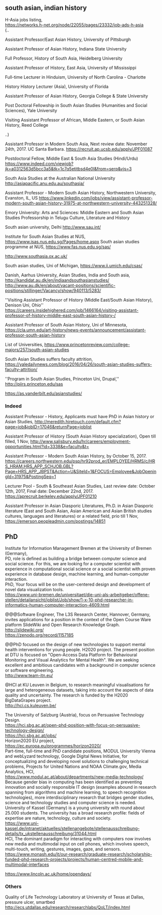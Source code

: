 ## south asian, indian history

H-Asia jobs listing,  
https://networks.h-net.org/node/22055/pages/23332/job-ads-h-asia  
(..

Assistant Professor/East Asian History, University of Pittsburgh  

Assistant Professor of Asian History, Indiana State University  

Full Professor, History of South Asia, Heidelberg University  

Assistant Professor of History, East Asia, University of Mississippi  

Full-time Lecturer in Hinduism, University of North Carolina - Charlotte  

History History Lecturer (Asia), University of Florida  

Assistant Professor of Asian History, Georgia College & State University 

Post Doctoral Fellowship in South Asian Studies (Humanities and Social Sciences), Yale University  

Visiting Assistant Professor of African, Middle Eastern, or South Asian History, Reed College  

..)

Assistant Professor in Modern South Asia, Next review date: November 24th, 2017. UC Santa Barbara.
https://recruit.ap.ucsb.edu/apply/JPF01087

Postdoctoral Fellow, Middle East & South Asia Studies (Hindi/Urdu)  
https://www.indeed.com/viewjob?jk=a0312563d5bcc3a5&tk=1c7q5etitbsd4e0l&from=serp&vjs=3  

South Asia Studies at the Australian National University
http://asiapacific.anu.edu.au/southasia/

Assistant Professor - Modern South Asian History, Northwestern University, Evanston, IL, US 
https://www.linkedin.com/jobs/view/assistant-professor-modern-south-asian-history-31975-at-northwestern-university-443251328/

Emory University: Arts and Sciences: Middle Eastern and South Asian Studies
Professorship in Telugu Culture, Literature and History 

South asian university, Delhi
http://www.sau.int/

Institute for South Asian Studies at NUS,
https://www.isas.nus.edu.sg/Pages/home.aspx
South asian studies programme at NUS,
https://www.fas.nus.edu.sg/sas/

http://www.southasia.ox.ac.uk/

South asian studies, Uni of Michigan,
https://www.ii.umich.edu/csas/

Danish, Aarhus University, Asian Studies, India and South asia,
http://kandidat.au.dk/en/indiaandsouthasianstudies/
http://www.au.dk/en/about/vacant-positions/scientific-positions/stillinger/Vacancy/show/940113/5283/

''Visiting Assistant Professor of History (Middle East/South Asian History), Denison Uni, Ohio''
https://careers.insidehighered.com/job/1466164/visiting-assistant-professor-of-history-middle-east-south-asian-history-/

Assistant Professor of South Asian History, Uni of Minnesota,
https://cla.umn.edu/art-history/news-events/announcement/assistant-professor-south-asian-history

List of Universities,
https://www.princetonreview.com/college-majors/257/south-asian-studies

South Asian Studies suffers faculty attrition,
https://yaledailynews.com/blog/2016/04/26/south-asian-studies-suffers-faculty-attrition/

''Program in South Asian Studies, Princeton Uni, Drupal,''
http://piirs.princeton.edu/sas

https://as.vanderbilt.edu/asianstudies/

### Indeed
Assistant Professor - History, Applicants must have PhD in Asian history or Asian Studies,
http://meredith.hiretouch.com/default.cfm?page=job&jobID=17046&returnPage=joblist

Assistant Professor of History (South Asian History specialization), Open till filled, 1 Nov,
http://www.salisbury.edu/hr/careers/employment-opportunities.html?id=3338&e=faculty&t=

Assistant Professor - Modern South Asian History, by October 15, 2017.
https://careers.northwestern.edu/psp/hr92prod_er/EMPLOYEE/HRMS/c/HRS_HRAM.HRS_APP_SCHJOB.GBL?Page=HRS_APP_JBPST&Action=U&SiteId=1&FOCUS=Employee&JobOpeningId=31975&PostingSeq=1

Lecturer Pool - South & Southeast Asian Studies, Last review date: October 12th, 2017, Final date: December 22nd, 2017.
https://aprecruit.berkeley.edu/apply/JPF01210

Assistant Professor in Asian Diasporic Literatures, Ph.D. in Asian Diasporic literature (East and South Asian, Asian American and Asian British studies cultures, languages and literatures) or a related field, prio till 1 Nov,
https://emerson.peopleadmin.com/postings/14851


## PhD

Institute for Information Management Bremen at the University of Bremen (Germany),  
PD, role is defined as building a bridge between computer science and social science. For this, we are looking for a computer scientist with experience in computational social science or a social scientist with proven experience in database design, machine learning, and human-computer interaction.  
PhD, Your focus will be on the user-centered design and development of novel data visualization tools.  
https://www.uni-bremen.de/universitaet/die-uni-als-arbeitgeber/offene-stellen/detailansicht/joblist/Job/show/1-x-10-phd-researcher-in-informatics-human-computer-interaction-4609.html  
 
@@@Software Engineer, The L3S Research Center, Hannover, Germany, invites applications for a position in the context of the Open Course Ware platform SlideWiki and Open Research Knowledge Graph.  
http://slidewiki.org/  
https://zenodo.org/record/1157185  

@@PhD focused on the design of new technologies to support mental health interventions for young people. H2020 project. The present position at DTU is focused on "Open-Access Data Platform for Behavioural Monitoring and Visual Analytics for Mental Health".  We are seeking excellent and ambitious candidates with a background in computer science or software engineering.  
http://www.team-itn.eu/  

@HCI at KU Leuven in Belgium, to research meaningful visualisations for large and heterogeneous datasets, taking into account the aspects of data quality and uncertainty.  The research is funded by the H2020 BigDataGrapes project.  
http://hci.cs.kuleuven.be/  

The University of Salzburg (Austria), focus on Persuasive Technology Design.   
https://hci.sbg.ac.at/open-phd-position-with-focus-on-persuasive-technology-design/  
https://hci.sbg.ac.at/jobs/  
Horizon2020 EU project,   
https://ec.europa.eu/programmes/horizon2020/  
Part-time, full-time and PhD candidate positions, MODUL University Vienna and
webLyzard technology, Google Digital News Initiative, for conceptualizing and developing novel solutions to challenging
technical problems, Projects for United Nations and NOAA Climate.gov, Media Analytics, HCI,  
https://www.modul.ac.at/about/departments/new-media-technology/  
Because gender bias in computing has been identified as preventing innovation and socially responsible IT design (examples abound in research spanning from algorithms and machine learning, to speech recognition technologies), more interdisciplinary research that bridges gender studies, science and technology studies and computer science is needed.  
University of Kassel (Germany) is a young university with round about 25.000 students. The university has a broad research profile: fields of expertise are nature, technology, culture and society.  
https://www.uni-kassel.de/intranet/aktuelles/stellenangebote/stellenausschreibung-details/tx_ukstellenausschreibung/31044.html  
HCI, The dominant paradigm for interacting with computers now involves new media and multimodal input on cell phones, which involves speech, multi-touch, writing, gestures, images, gaze, and sensors.  
https://www.monash.edu/it/our-research/graduate-research/scholarship-funded-phd-research-projects/projects/human-centred-mobile-and-multimodal-interfaces  

https://www.lincoln.ac.uk/home/opendays/  

### Others

Quality of Life Technology Laboratory at University of Texas at Dallas, pressure ulcer, smartbed   
http://ecs.utdallas.edu/research/researchlabs/QoLT/index.html  
